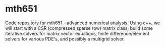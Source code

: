 # mth651

Code repository for mth651 - advanced numerical analysis.  Using c++, we will start with a CSR (compressed sparse row) matrix class, build some iterative solvers for matrix vector equations, finite difference/element solvers for various PDE's, and possibly a multigrid solver.  
